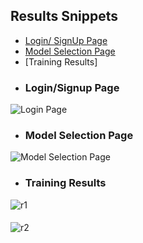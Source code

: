 ## Results Snippets
* [Login/ SignUp Page]()
* [Model Selection Page]()
* [Training Results]
* ### Login/Signup Page
![Login Page](https://github.com/shivanshu1641/Drive.AI-Dashboard/blob/main/Explaination+Result/SignInPage.png?raw=true)
* ### Model Selection Page
![Model Selection Page](https://github.com/shivanshu1641/Drive.AI-Dashboard/blob/main/Explaination+Result/ModelSelectionPage.png?raw=true)
* ### Training Results
![r1](https://github.com/shivanshu1641/Drive.AI-Dashboard/blob/main/Explaination+Result/Result1.png?raw=true)
####
![r2](https://github.com/shivanshu1641/Drive.AI-Dashboard/blob/main/Explaination+Result/Result2.png?raw=true)
